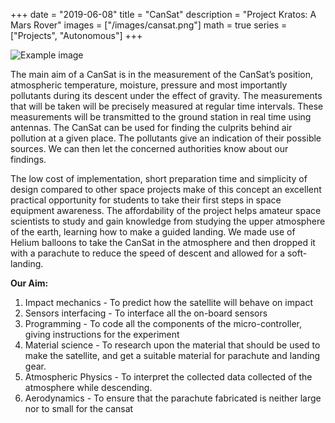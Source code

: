+++
date = "2019-06-08"
title = "CanSat"
description = "Project Kratos: A Mars Rover"
images = ["/images/cansat.png"]
math = true
series = ["Projects", "Autonomous"]
+++

![Example image](/images/cansat.png)


The main aim of a CanSat is in the measurement of the CanSat’s position, atmospheric temperature, moisture, pressure and most importantly pollutants during its descent under the effect of gravity. The measurements that will be taken will be precisely measured at regular time intervals. These measurements will be transmitted to the ground station in real time using antennas.
The CanSat can be used for finding the culprits behind air pollution at a given place. The pollutants give an indication of their possible sources. We can then let the concerned authorities know about our findings.

The low cost of implementation, short preparation time and simplicity of design compared to other space projects make of this concept an excellent practical opportunity for students to take their first steps in space equipment awareness. The affordability of the project helps amateur space scientists to study and gain knowledge from studying the upper atmosphere of the earth, learning how to make a guided landing.
We made use of Helium balloons to take the CanSat in the atmosphere and then dropped it with a parachute to reduce the speed of descent and allowed for a soft-landing.

**Our Aim:**
1. Impact mechanics - To predict how the satellite will behave on impact
2. Sensors interfacing - To interface all the on-board sensors
3. Programming - To code all the components of the micro-controller, giving instructions for the experiment
4. Material science - To research upon the material that should be used to make the satellite, and get a suitable material for parachute and landing gear.
5. Atmospheric Physics - To interpret the collected data collected of the atmosphere while descending.
5. Aerodynamics - To ensure that the parachute fabricated is neither large nor to small for the cansat